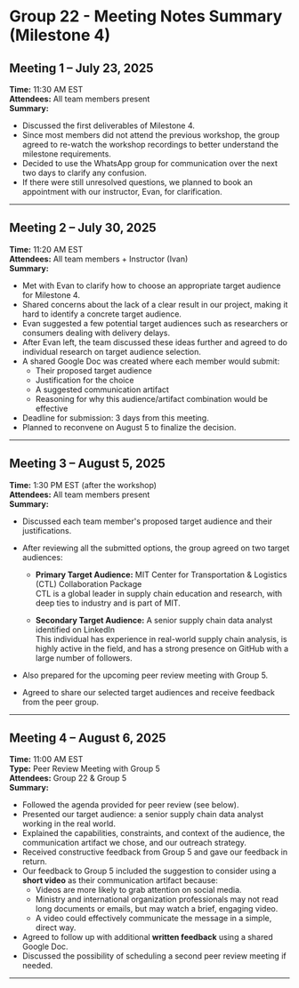 # Group 22 - Meeting Notes Summary (Milestone 4)

## Meeting 1 – July 23, 2025  

**Time:** 11:30 AM EST  
**Attendees:** All team members present  
**Summary:**  

- Discussed the first deliverables of Milestone 4.  
- Since most members did not attend the previous workshop, the group agreed to
  re-watch the workshop recordings to better understand the milestone requirements.
- Decided to use the WhatsApp group for communication over the next two days to
   clarify any confusion.
- If there were still unresolved questions, we planned to book an appointment
  with our instructor, Evan, for clarification.

---

## Meeting 2 – July 30, 2025  

**Time:** 11:20 AM EST  
**Attendees:** All team members + Instructor (Ivan)  
**Summary:**  

- Met with Evan to clarify how to choose an appropriate target audience for
   Milestone 4.  
- Shared concerns about the lack of a clear result in our project, making it
  hard to identify a concrete target audience.  
- Evan suggested a few potential target audiences such as researchers or
  consumers dealing with delivery delays.  
- After Evan left, the team discussed these ideas further and agreed to
  do individual research on target audience selection.  
- A shared Google Doc was created where each member would submit:
  - Their proposed target audience  
  - Justification for the choice  
  - A suggested communication artifact  
  - Reasoning for why this audience/artifact combination would be effective  
- Deadline for submission: 3 days from this meeting.  
- Planned to reconvene on August 5 to finalize the decision.

---

## Meeting 3 – August 5, 2025  

**Time:** 1:30 PM EST (after the workshop)  
**Attendees:** All team members present  
**Summary:**  

- Discussed each team member's proposed target audience and their justifications.
- After reviewing all the submitted options, the group agreed on two target audiences:
  
  - **Primary Target Audience:** MIT Center for Transportation & Logistics (CTL)
  Collaboration Package  
    CTL is a global leader in supply chain education and research, with deep
    ties to industry and is part of MIT.

  - **Secondary Target Audience:** A senior supply chain data analyst identified
  on LinkedIn  
    This individual has experience in real-world supply chain analysis,
    is highly active in the field, and has a strong presence on GitHub with a
    large number of followers.

- Also prepared for the upcoming peer review meeting with Group 5.

- Agreed to share our selected target audiences and receive feedback from
  the peer group.

---

## Meeting 4 – August 6, 2025  

**Time:** 11:00 AM EST  
**Type:** Peer Review Meeting with Group 5  
**Attendees:** Group 22 & Group 5  
**Summary:**  

- Followed the agenda provided for peer review (see below).  
- Presented our target audience: a senior supply chain data analyst working in
  the real world.
- Explained the capabilities, constraints, and context of the audience,
  the communication artifact we chose, and our outreach strategy.  
- Received constructive feedback from Group 5 and gave our feedback in return.  
- Our feedback to Group 5 included the suggestion to consider using a
   **short video** as their communication artifact because:
  - Videos are more likely to grab attention on social media.  
  - Ministry and international organization professionals may not read long
  documents or emails, but may watch a brief, engaging video.  
  - A video could effectively communicate the message in a simple, direct way.  
- Agreed to follow up with additional **written feedback** using a
  shared Google Doc.  
- Discussed the possibility of scheduling a second peer review meeting if needed.

---
